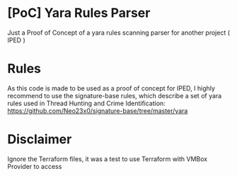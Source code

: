 # [PoC] Yara Rules Parser
Just a Proof of Concept of a yara rules scanning parser for another project ( IPED )

# Rules
As this code is made to be used as a proof of concept for IPED, I highly recommend to use the signature-base rules, which describe a set of yara rules used in Thread Hunting and Crime Identification:
https://github.com/Neo23x0/signature-base/tree/master/yara


# Disclaimer
Ignore the Terraform files, 
it was a test to use Terraform with VMBox Provider to access 